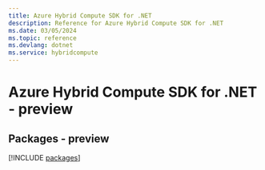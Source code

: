 ```yaml
---
title: Azure Hybrid Compute SDK for .NET
description: Reference for Azure Hybrid Compute SDK for .NET
ms.date: 03/05/2024
ms.topic: reference
ms.devlang: dotnet
ms.service: hybridcompute
---
```

# Azure Hybrid Compute SDK for .NET - preview
## Packages - preview
[!INCLUDE [packages](hybrid-compute-index.md)]
